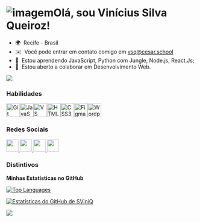![imagem](https://user-images.githubusercontent.com/18350557/176309783-0785949b-9127-417c-8b55-ab5a4333674e.gif)Olá, sou Vinícius Silva Queiroz!
===================================================================================================================================

* 🌍  Recife - Brasil
* ✉️  Você pode entrar em contato comigo em [vsq@cesar.school](mailto:vsq@cesar.school)
* 🧠  Estou aprendendo JavaScript, Python com Jungle, Node.js, React.Js;
* 🤝  Estou aberto a colaborar em Desenvolvimento Web. 

<a href=" https://github.com/SViniQ" target="_blank" rel="noreferrer"><img
src="https://img.shields.io/github/followers/MateusLimadev?logo=github&style=for-the-badge&color=6366f1&labelColor=181824" /></a>

### Habilidades


<p align="left">
<a href="https://git-scm.com/" target="_blank" rel="noreferrer"><img src="https://raw.githubusercontent.com/danielcranney/readme-generator/main/public/icons/skills/git-colored.svg" width="36" height="36" alt="Git" /></a><a href="https://developer.mozilla.org/pt-BR/docs/Web/JavaScript" target="_blank" rel="noreferrer"><img src="https://raw.githubusercontent.com/danielcranney/readme-generator/main/public/icons/skills/javascript-colored.svg" width="36" height="36" alt="JavaScript" /></a><a href="https://code.visualstudio.com/" target="_blank" rel="noreferrer"><img src="https://raw.githubusercontent.com/danielcranney/readme-generator/main/public/icons/skills/visualstudiocode.svg" width="36" height="36" alt="VS Code" /></a><a href="https://developer.mozilla.org/pt-BR/docs/Glossary/HTML5" target="_blank" rel="noreferrer"><img src="https://raw.githubusercontent.com/danielcranney/readme-generator/main/public/icons/skills/html5-colored.svg" width="36" height="36" alt="HTML5" /></a><a href="https://www.w3.org/TR/CSS/#css" target="_blank" rel="noreferrer"><img src="https://raw.githubusercontent.com/danielcranney/readme-generator/main/public/icons/skills/css3-colored.svg" width="36" height="36" alt="CSS3" /><a href="https://www.figma.com/" target="_blank" rel="noreferrer"><img src="https://raw.githubusercontent.com/danielcranney/readme-generator/main/public/icons/skills/figma-colored.svg" width="36" height="36" alt="Figma" /></a><a href="https://wordpress.com" target="_blank" rel="noreferrer"><img src="https://raw.githubusercontent.com/danielcranney/readme-generator/main/public/icons/skills/wordpress-colored.svg" width="36" height="36" alt="Wordpress" /></a>
</p>


### Redes Sociais

<p align="left"> <a href="https://discord.com/users/ryoshisani" target="_blank" rel="noreferrer"> <picture> <source media="(prefers-color-scheme: dark)" srcset="https://raw.githubusercontent.com/danielcranney/readme-generator/main/public/icons/socials/discord-dark.svg" /> <source media="(prefers-color-scheme: light)" srcset="https://raw.githubusercontent.com/danielcranney/readme-generator/main/public/icons/socials/discord.svg" /> <img src="https://raw.githubusercontent.com/danielcranney/readme-generator/main/public/icons/socials/discord.svg" width="32" height="32" /> </picture> </a> <a href="https://github.com/SViniQ" target="_blank" rel="noreferrer"> <picture> <source media="(prefers-color-scheme: dark)" srcset="https://raw.githubusercontent.com/danielcranney/readme-generator/main/public/icons/socials/github-dark.svg" /> <source media="(prefers-color-scheme: light)" srcset="https://raw.githubusercontent.com/danielcranney/readme-generator/main/public/icons/socials/github.svg" /> <img src="https://raw.githubusercontent.com/danielcranney/readme-generator/main/public/icons/socials/github.svg" width="32" height="32" /> </picture> </a> <a href="https://www.instagram.com/vinisilvaqueiroz" target="_blank" rel="noreferrer"> <picture> <source media="(prefers-color-scheme: dark)" srcset="https://raw.githubusercontent.com/danielcranney/readme-generator/main/public/icons/socials/instagram-dark.svg" /> <source media="(prefers-color-scheme: light)" srcset="https://raw.githubusercontent.com/danielcranney/readme-generator/main/public/icons/socials/instagram.svg" /> <img src="https://raw.githubusercontent.com/danielcranney/readme-generator/main/public/icons/socials/instagram.svg" width="32" height="32" /> </picture> </a> <a href="https://www.linkedin.com/in/viníciussilvaqueiroz" target="_blank" rel="noreferrer"> <picture> <source media="(prefers-color-scheme: dark)" srcset="https://raw.githubusercontent.com/danielcranney/readme-generator/main/public/icons/socials/linkedin-dark.svg" /> <source media="(prefers-color-scheme: light)" srcset="https://raw.githubusercontent.com/danielcranney/readme-generator/main/public/icons/socials/linkedin.svg" /> <img src="https://raw.githubusercontent.com/danielcranney/readme-generator/main/public/icons/socials/linkedin.svg" width="32" height="32" /> </picture> </a></p>

### Distintivos

<b>Minhas Estatísticas no GitHub</b>

<a href="https://github.com/SViniQ" align="left"><img src="https://github-readme-stats.vercel.app/api/top-langs/?username=SViniQ&langs_count=10&title_color=6366f1&text_color=ffffff&icon_color=6366f1&bg_color=181824&hide_border=true&locale=en&custom_title=Linguagens%20Mais%20Usadas" alt="Top Languages" /></a>

<a href="https://github.com/SViniQ"><img src="https://github-readme-stats.vercel.app/api?username=SViniQ&show_icons=true&hide=stars,issues,&count_private=true&title_color=6366f1&text_color=ffffff&icon_color=6366f1&bg_color=181824&hide_border=true&show_icons=true" alt="Estatísticas do GitHub de SViniQ" /></a>

<a href="https://github.com/SViniQ"><img src="https://github-readme-streak-stats.herokuapp.com/?user=SViniQ&stroke=ffffff&background=181824&ring=6366f1&fire=6366f1&currStreakNum=ffffff&currStreakLabel=6366f1&sideNums=ffffff&sideLabels=ffffff&dates=ffffff&hide_border=true" /></a>
